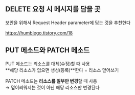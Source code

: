 ## DELETE 요청 시 메시지를 담을 곳 

보안을 위해서 Request Header parameter에 담는 것을 추천한다 

https://humblego.tistory.com/18

## PUT 메소드와 PATCH 메소드 

PUT 메소드는 리소스를 대체(수정)할 때 사용 <br>
**해당 리소스가 없으면 생성(등록)**한다 = 리소스 덮어쓰기 <br>

PATCH 메소드는 **리소스를 일부만 변경**할 때 사용 <br>
→ 덮어씌워지는 것이 아닌 해당 리소스만 변경된다 
